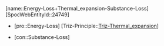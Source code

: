 ﻿---
type: TrizContradiction
aliases:
- Energy-Loss+Thermal_expansion-Substance-Loss
license: CC BY-SA 4.0
copyright: https://github.com/SpocWeb
IsDeleted: false
IsReadOnly: false
Confidential: public
tags: 
- Triz/Contradiction
---
[name::Energy-Loss+Thermal_expansion-Substance-Loss]
[SpocWebEntityId::24749]
+ [pro::Energy-Loss]
[Triz-Principle::[Triz-Thermal_expansion](tech/Triz/Principle/Triz-Thermal_expansion.md)]
- [con::Substance-Loss]

